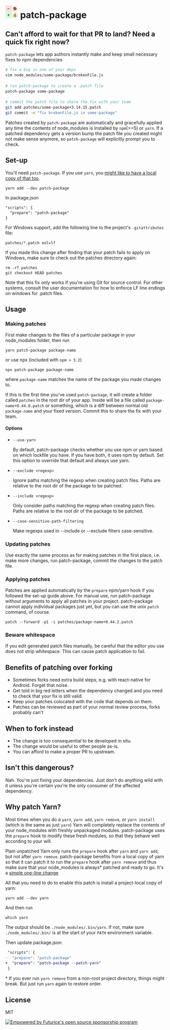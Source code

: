 <h1><img src="./patch-package.png" height="40" /> patch-package</h1>

## Can't afford to wait for that PR to land? Need a quick fix right now?

`patch-package` lets app authors instantly make and keep small necessary fixes to npm
dependencies

```sh
# fix a bug in one of your deps
vim node_modules/some-package/brokenFile.js

# run patch-package to create a .patch file
patch-package some-package

# commit the patch file to share the fix with your team
git add patches/some-package+3.14.15.patch
git commit -m "fix brokenFile.js in some-package"
```

Patches created by `patch-package` are automatically and gracefully applied
any time the contents of node_modules is installed by `npm`(>=5) or `yarn`. If a patched dependency gets a version bump the patch file you created might not make sense anymore, so `patch-package` will explicitly prompt you to check.

## Set-up

You'll need `patch-package`. If you use `yarn`, you [might like to have a local copy of that too](#why-patch-yarn).

    yarn add --dev patch-package

In package.json

    "scripts": {
      "prepare": "patch-package"
    }

For Windows support, add the following line to the project's `.gitattributes` file:

    patches/*.patch eol=lf

If you made this change after finding that your patch fails to apply on Windows, make sure to check out the patches directory again:

    rm -rf patches
    git checkout HEAD patches

Note that this fix only works if you're using Git for source control. For other systems, consult the user documentation for how to enforce LF line endings on windows for .patch files.

## Usage

### Making patches

First make changes to the files of a particular package in your node_modules folder, then run

    yarn patch-package package-name

or use npx (included with `npm > 5.2`)

    npx patch-package package-name

where `package-name` matches the name of the package you made changes to.

If this is the first time you've used `patch-package`, it will create a folder called `patches` in
the root dir of your app. Inside will be a file called `package-name+0.44.0.patch` or something,
which is a diff between normal old `package-name` and your fixed version. Commit this to share the fix with your team.

#### Options

 - `--use-yarn`

   By default, patch-package checks whether you use npm or yarn based on
   which lockfile you have. If you have both, it uses npm by default.
   Set this option to override that default and always use yarn.

 - `--exclude <regexp>`

   Ignore paths matching the regexp when creating patch files.
   Paths are relative to the root dir of the package to be patched.

 - `--include <regexp>`

   Only consider paths matching the regexp when creating patch files.
   Paths are relative to the root dir of the package to be patched.

 - `--case-sensitive-path-filtering`

   Make regexps used in --include or --exclude filters case-sensitive.

### Updating patches

Use exactly the same process as for making patches in the first place, i.e. make more changes, run patch-package, commit the changes to the patch file.

### Applying patches

Patches are applied automatically by the `prepare` npm/yarn hook if you followed the set-up guide above. For manual use,
run patch-package without arguments to apply all patches in your project.
patch-package cannot apply individual packages just yet, but you can use the unix `patch`
command, of course.

    patch --forward -p1 -i patches/package-name+0.44.2.patch

### Beware whitespace

If you edit generated patch files manually, be careful that the editor you use does not strip whitespace. This can cause patch application to fail.

## Benefits of patching over forking

- Sometimes forks need extra build steps, e.g. with react-native for Android. Forget that noise.
- Get told in big red letters when the dependency changed and you need to check that your fix is still valid.
- Keep your patches colocated with the code that depends on them.
- Patches can be reviewed as part of your normal review process, forks probably can't

## When to fork instead

- The change is too consequential to be developed in situ.
- The change would be useful to other people as-is.
- You can afford to make a proper PR to upstream.

## Isn't this dangerous?

Nah. You're just fixing your dependencies. Just don't do anything wild with it
unless you're certain you're the only consumer of the affected dependency.

## Why patch Yarn?

Most times when you do a `yarn`, `yarn add`, `yarn remove`, or `yarn install` (which is the same as just `yarn`) Yarn will completely replace the contents of your node_modules with freshly unpackaged modules. patch-package uses the `prepare` hook to modify these fresh modules, so that they behave well according to your will.

Plain unpatched Yarn only runs the `prepare` hook after `yarn` and `yarn add`, but not after `yarn remove`. patch-package benefits from a local copy of yarn so that it can patch it to run the `prepare` hook after `yarn remove` and thus make sure that your node_modules is always* patched and ready to go. It's a [simple one-line change](./yarn.patch)

All that you need to do to enable this patch is install a project-local copy of yarn:

    yarn add --dev yarn

And then run

    which yarn

The output should be `./node_modules/.bin/yarn`. If not, make sure `./node_modules/.bin/` is at the start of your `PATH` environment variable.

Then update package.json:

```patch
 "scripts": {
-  "prepare": "patch-package"
+  "prepare": "patch-package --patch-yarn"
 }
```

\* If you ever run `yarn remove` from a non-root project directory, things might break. But just run `yarn` again to restore order.

## License

MIT

[![Empowered by Futurice's open source sponsorship program](https://img.shields.io/badge/sponsor-chilicorn-ff69b4.svg)](http://futurice.com/blog/sponsoring-free-time-open-source-activities?utm_source=github&utm_medium=spice&utm_campaign=patch-package)
